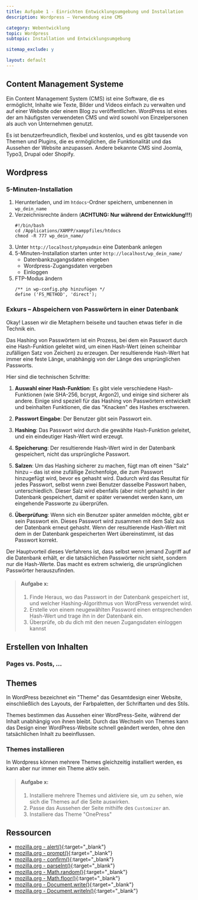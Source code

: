 ```yaml
---
title: Aufgabe 1 - Einrichten Entwicklungsumgebung und Installation
description: Wordpress – Verwendung eine CMS

category: Webentwicklung
topic: Wordpress
subtopic: Installation und Entwicklungsumgebung

sitemap_exclude: y

layout: default
---
```


## Content Management Systeme

Ein Content Management System (CMS) ist eine Software, die es ermöglicht, Inhalte wie Texte, Bilder und Videos einfach zu verwalten und auf einer Website oder einem Blog zu veröffentlichen. WordPress ist eines der am häufigsten verwendeten CMS und wird sowohl von Einzelpersonen als auch von Unternehmen genutzt.

Es ist benutzerfreundlich, flexibel und kostenlos, und es gibt tausende von Themen und Plugins, die es ermöglichen, die Funktionalität und das Aussehen der Website anzupassen. Andere bekannte CMS sind Joomla, Typo3, Drupal oder Shopify.

## Wordpress

### 5-Minuten-Installation

1. Herunterladen, und im `htdocs`-Ordner speichern, umbenennen in `wp_dein_name`
2. Verzeichnisrechte ändern (**ACHTUNG: Nur während der Entwicklung!!!**)
    ```
    #!/bin/bash
    cd /Applications/XAMPP/xamppfiles/htdocs
    chmod -R 777 wp_dein_name/
    ```
3. Unter `http://localhost/phpmyadmin` eine Datenbank anlegen
4. 5-Minuten-Installation starten unter `http://localhost/wp_dein_name/`
   - Datenbankzugangsdaten eingeben
   - Wordpress-Zugangsdaten vergeben
   - Einloggen
5. FTP-Modus ändern
    ```
    /** in wp-config.php hinzufügen */
    define ('FS_METHOD', 'direct');
    ```


### Exkurs – Abspeichern von Passwörtern in einer Datenbank

Okay! Lassen wir die Metaphern beiseite und tauchen etwas tiefer in die Technik ein.

Das Hashing von Passwörtern ist ein Prozess, bei dem ein Passwort durch eine Hash-Funktion geleitet wird, um einen Hash-Wert (einen scheinbar zufälligen Satz von Zeichen) zu erzeugen. Der resultierende Hash-Wert hat immer eine feste Länge, unabhängig von der Länge des ursprünglichen Passworts.

Hier sind die technischen Schritte:

1. **Auswahl einer Hash-Funktion**: Es gibt viele verschiedene Hash-Funktionen (wie SHA-256, bcrypt, Argon2), und einige sind sicherer als andere. Einige sind speziell für das Hashing von Passwörtern entwickelt und beinhalten Funktionen, die das "Knacken" des Hashes erschweren.

2. **Passwort Eingabe**: Der Benutzer gibt sein Passwort ein.

3. **Hashing**: Das Passwort wird durch die gewählte Hash-Funktion geleitet, und ein eindeutiger Hash-Wert wird erzeugt.

4. **Speicherung**: Der resultierende Hash-Wert wird in der Datenbank gespeichert, nicht das ursprüngliche Passwort.

5. **Salzen**: Um das Hashing sicherer zu machen, fügt man oft einen "Salz" hinzu – das ist eine zufällige Zeichenfolge, die zum Passwort hinzugefügt wird, bevor es gehasht wird. Dadurch wird das Resultat für jedes Passwort, selbst wenn zwei Benutzer dasselbe Passwort haben, unterschiedlich. Dieser Salz wird ebenfalls (aber nicht gehasht) in der Datenbank gespeichert, damit er später verwendet werden kann, um eingehende Passworte zu überprüfen.

6. **Überprüfung**: Wenn sich ein Benutzer später anmelden möchte, gibt er sein Passwort ein. Dieses Passwort wird zusammen mit dem Salz aus der Datenbank erneut gehasht. Wenn der resultierende Hash-Wert mit dem in der Datenbank gespeicherten Wert übereinstimmt, ist das Passwort korrekt.

Der Hauptvorteil dieses Verfahrens ist, dass selbst wenn jemand Zugriff auf die Datenbank erhält, er die tatsächlichen Passwörter nicht sieht, sondern nur die Hash-Werte. Das macht es extrem schwierig, die ursprünglichen Passwörter herauszufinden.

> #### **Aufgabe x:**
> 1. Finde Heraus, wo das Passwort in der Datenbank gespeichert ist, und welcher Hashing-Algorithmus von WordPress verwendet wird.
> 2. Erstelle von einem neugewählten Password einen entsprechenden Hash-Wert und trage ihn in der Datenbank ein.
> 3. Überprüfe, ob du dich mit den neuen Zugangsdaten einloggen kannst

## Erstellen von Inhalten

### Pages vs. Posts, ...


## Themes

In WordPress bezeichnet ein "Theme" das Gesamtdesign einer Website, einschließlich des Layouts, der Farbpaletten, der Schriftarten und des Stils. 

Themes bestimmen das Aussehen einer WordPress-Seite, während der Inhalt unabhängig von ihnen bleibt. Durch das Wechseln von Themes kann das Design einer WordPress-Website schnell geändert werden, ohne den tatsächlichen Inhalt zu beeinflussen.

### Themes installieren

In Wordpress können mehrere Themes gleichzeitig installiert werden, es kann aber nur immer ein Theme aktiv sein.

> #### **Aufgabe x:**
> 1. Installiere mehrere Themes und aktiviere sie, um zu sehen, wie sich die Themes auf die Seite auswirken.
> 2. Passe das Aussehen der Seite mithilfe des `Customizer` an.
> 3. Installiere das Theme "OnePress"








## Ressourcen
* [mozilla.org - alert()](https://developer.mozilla.org/en-US/docs/Web/API/Window/alert){:target="_blank"}
* [mozilla.org - prompt()](https://developer.mozilla.org/en-US/docs/Web/API/Window/prompt){:target="_blank"}
* [mozilla.org - confirm()](https://developer.mozilla.org/en-US/docs/Web/API/Window/confirm){:target="_blank"}
* [mozilla.org - parseInt()](https://developer.mozilla.org/en-US/docs/Web/JavaScript/Reference/Global_Objects/parseInt){:target="_blank"}
* [mozilla.org - Math.random()](https://developer.mozilla.org/de/docs/Web/JavaScript/Reference/Global_Objects/Math/random){:target="_blank"}
* [mozilla.org - Math.floor()](https://developer.mozilla.org/de/docs/Web/JavaScript/Reference/Global_Objects/Math/floor){:target="_blank"}
* [mozilla.org - Document.write()](https://developer.mozilla.org/en-US/docs/Web/API/Document/write){:target="_blank"}
* [mozilla.org - Document.writeln()](https://developer.mozilla.org/en-US/docs/Web/API/Document/writeln){:target="_blank"}